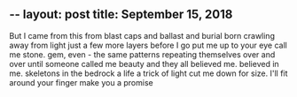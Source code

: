 --
layout:	post
title:	September 15, 2018
--

But I came from this
from blast caps and ballast and burial
born crawling away from light
just a few more layers before I go
put me up to your eye
call me stone. gem, even -
the same patterns repeating themselves over and over until someone called me beauty 
and they all believed me. believed in me.
skeletons in the bedrock
a life a trick of light 
cut me down for size. I'll fit around your finger
make you a promise 